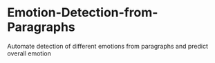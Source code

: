 # Emotion-Detection-from-Paragraphs
Automate detection of different emotions from paragraphs and predict overall emotion
